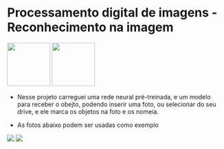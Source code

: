 # Processamento digital de imagens - Reconhecimento na imagem
<img src="https://upload.wikimedia.org/wikipedia/commons/thumb/c/c3/Python-logo-notext.svg/800px-Python-logo-notext.svg.png" width="100px" height="100px"> <img src="https://colab.research.google.com/img/colab_favicon_256px.png" width="100px" height="100px">


- Nesse projeto carreguei uma rede neural pré-treinada, e um modelo para receber o obejto, podendo inserir uma foto, ou selecionar do seu drive, e ele marca os objetos na foto e os nomeia.

- As fotos abaixo podem ser usadas como exemplo
  
<img src="https://folhago.com.br/wp-content/uploads/2020/11/Cuidados-com-cachorro-aprenda-como-cuidar-de-seu-animal-de-estimacao-1.jpg">

<img src = "https://p2.trrsf.com/image/fget/cf/774/0/images.terra.com/2024/02/02/1141926492-spcriancaszooistockphoto01.jpg">
